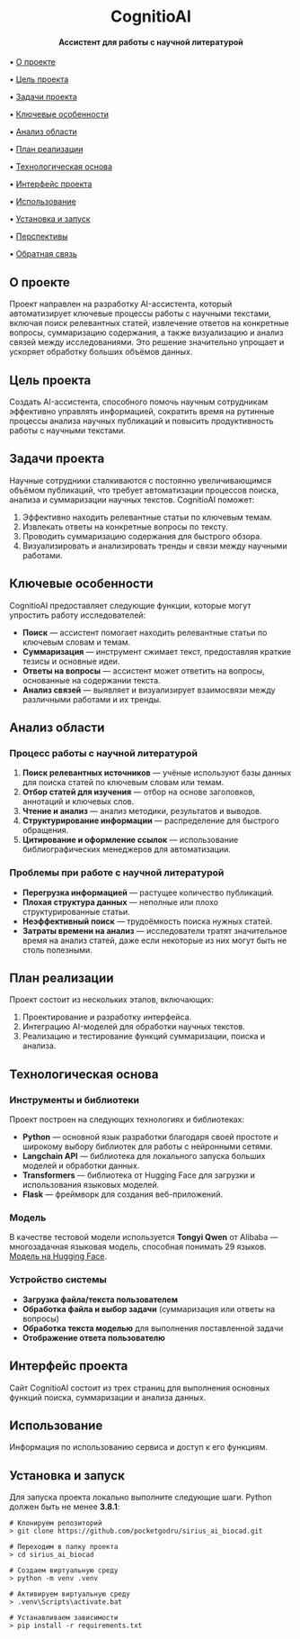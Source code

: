 <h1 align="center">CognitioAI</h1>

<h4 align="center">Ассистент для работы с научной литературой</h4>

<p align="center">

• <a href="#о-проекте">О проекте</a>

• <a href="#цель-проекта">Цель проекта</a>

• <a href="#задачи-проекта">Задачи проекта</a>

• <a href="#ключевые-особенности">Ключевые особенности</a>

• <a href="#анализ-области">Анализ области</a>

• <a href="#план-реализации">План реализации</a>

• <a href="#технологическая-основа">Технологическая основа</a>

• <a href="#интерфейс-проекта">Интерфейс проекта</a>

• <a href="#использование">Использование</a>

• <a href="#установка-и-запуск">Установка и запуск</a>

• <a href="#перспективы">Перспективы</a>

• <a href="#обратная-связь">Обратная связь</a>

</p>

## О проекте

Проект направлен на разработку AI-ассистента, который автоматизирует ключевые процессы работы с научными текстами, включая поиск релевантных статей, извлечение ответов на конкретные вопросы, суммаризацию содержания, а также визуализацию и анализ связей между исследованиями. Это решение значительно упрощает и ускоряет обработку больших объёмов данных.

## Цель проекта

Создать AI-ассистента, способного помочь научным сотрудникам эффективно управлять информацией, сократить время на рутинные процессы анализа научных публикаций и повысить продуктивность работы с научными текстами.

## Задачи проекта

Научные сотрудники сталкиваются с постоянно увеличивающимся объёмом публикаций, что требует автоматизации процессов поиска, анализа и суммаризации научных текстов. CognitioAI поможет:

1. Эффективно находить релевантные статьи по ключевым темам.
2. Извлекать ответы на конкретные вопросы по тексту.
3. Проводить суммаризацию содержания для быстрого обзора.
4. Визуализировать и анализировать тренды и связи между научными работами.

## Ключевые особенности

CognitioAI предоставляет следующие функции, которые могут упростить работу исследователей:

- **Поиск** — ассистент помогает находить релевантные статьи по ключевым словам и темам.
- **Суммаризация** — инструмент сжимает текст, предоставляя краткие тезисы и основные идеи.
- **Ответы на вопросы** — ассистент может ответить на вопросы, основанные на содержании текста.
- **Анализ связей** — выявляет и визуализирует взаимосвязи между различными работами и их тренды.

## Анализ области

### Процесс работы с научной литературой

1. **Поиск релевантных источников** — учёные используют базы данных для поиска статей по ключевым словам или темам.
2. **Отбор статей для изучения** — отбор на основе заголовков, аннотаций и ключевых слов.
3. **Чтение и анализ** — анализ методики, результатов и выводов.
4. **Структурирование информации** — распределение для быстрого обращения.
5. **Цитирование и оформление ссылок** — использование библиографических менеджеров для автоматизации.

### Проблемы при работе с научной литературой

- **Перегрузка информацией** — растущее количество публикаций.
- **Плохая структура данных** — неполные или плохо структурированные статьи.
- **Неэффективный поиск** — трудоёмкость поиска нужных статей.
- **Затраты времени на анализ** — исследователи тратят значительное время на анализ статей, даже если некоторые из них могут быть не столь полезными.

## План реализации

Проект состоит из нескольких этапов, включающих:

1. Проектирование и разработку интерфейса.
2. Интеграцию AI-моделей для обработки научных текстов.
3. Реализацию и тестирование функций суммаризации, поиска и анализа.

## Технологическая основа

### Инструменты и библиотеки

Проект построен на следующих технологиях и библиотеках:

- **Python** — основной язык разработки благодаря своей простоте и широкому выбору библиотек для работы с нейронными сетями.
- **Langchain API** — библиотека для локального запуска больших моделей и обработки данных.
- **Transformers** — библиотека от Hugging Face для загрузки и использования языковых моделей.
- **Flask** — фреймворк для создания веб-приложений.

### Модель

В качестве тестовой модели используется **Tongyi Qwen** от Alibaba — многозадачная языковая модель, способная понимать 29 языков. [Модель на Hugging Face](https://huggingface.co/Qwen).

### Устройство системы

- **Загрузка файла/текста пользователем**
- **Обработка файла и выбор задачи** (суммаризация или ответы на вопросы)
- **Обработка текста моделью** для выполнения поставленной задачи
- **Отображение ответа пользователю**

## Интерфейс проекта

Сайт CognitioAI состоит из трех страниц для выполнения основных функций поиска, суммаризации и анализа данных.

## Использование

Информация по использованию сервиса и доступ к его функциям.

## Установка и запуск

Для запуска проекта локально выполните следующие шаги. Python должен быть не менее **3.8.1**:

```shell
# Клонируем репозиторий
> git clone https://github.com/pocketgodru/sirius_ai_biocad.git

# Переходим в папку проекта
> cd sirius_ai_biocad

# Создаем виртуальную среду
> python -m venv .venv

# Активируем виртуальную среду
> .venv\Scripts\activate.bat

# Устанавливаем зависимости
> pip install -r requirements.txt

